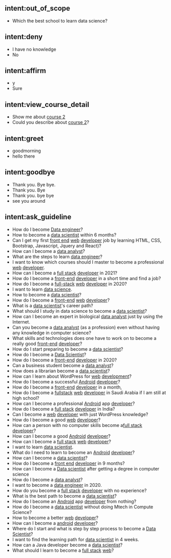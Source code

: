 ## intent:out_of_scope
- Which the best school to learn data science?

## intent:deny
- I have no knowledge
- No

## intent:affirm
- y
- Sure

## intent:view_course_detail
- Show me about [course 2](course)
- Could you describe about [course 2](course)?

## intent:greet
- goodmorning
- hello there

## intent:goodbye
- Thank you. Bye bye.
- Thank you. Bye
- Thank you. bye bye
- see you around

## intent:ask_guideline
- How do I become [Data engineer](main_career)?
- How to become a [data scientist](main_career) within 6 months?
- Can I get my first [front end](career_position) [web](platform) [developer](main_career) job by learning HTML, CSS, Bootstrap, Javascript, Jquery and React)?
- How can I become a [data analyst](main_career)?
- What are the steps to learn [data engineer](main_career)?
- I want to know which courses should I master to become a professional [web](platform) [developer](main_career).
- How can I become a [full stack](career_position) [developer](main_caraeer) in 2021?
- How do I become a [front-end](career_position) [developer](main_career) in a short time and find a job?
- How do I become a [full-stack](career_position) [web](platform) [developer](main_career) in 2020?
- I want to learn [data science](main_career).
- How to become a [data scientist](main_career)?
- How do I become a [front-end](career_position) [web](platform) [developer](main_career)?
- What is a [data scientist](main_career)'s career path?
- What should I study in data science to become a [data scientist](main_career)?
- How can I become an expert in biological [data analyst](main_career) just by using the Internet.
- Can you become a [data analyst](main_career) (as a profession) even without having any knowledge in computer science?
- What skills and technologies does one have to work on to become a really good [front-end](career_position) [developer](main_career)?
- How do I start preparing to become a [data scientist](main_career)?
- How do I become a [Data Scientist](main_career)?
- How do I become a [front-end](career_position) [developer](main_career) in 2020?
- Can a business student become a [data analyst](main_career)?
- How does a librarian become a [data scientist](main_career)?
- How can I learn about WordPress for [web](platform) [development](main_career)?
- How do I become a successful [Android](platform) [developer](main_career)?
- How do I become a [front-end](career_position) [developer](main_career) in a month,
- How do I become a [fullstack](career_position) [web](platform) [developer](main_career) in Saudi Arabia if I am still at high school?
- How can I become a professional [Android](platform) app [developer](main_career)?
- How do I become a [full stack](career_position) [developer](main_career) in India?
- Can I become a [web](platform) [developer](main_career) with just WordPress knowledge?
- How do I become a good [web](platform) [developer](main_career)?
- How can a person with no computer skills become a[full stack](career_position) [developer](main_career)?
- How can I become a good [Android](platform) [developer](main_career)?
- How can I become a [full stack](career_position) [web](platform) [developer](main_career)?
- I want to learn [data scientist](main_career).
- What do I need to learn to become an [Android](platform) [developer](main_career)?
- How can I become a [data scientist](main_career)?
- How do I become a [front end](career_position) [developer](main_career) in 9 months?
- How can I become a [Data scientist](main_career) after getting a degree in computer science
- How do I become a [data analyst](main_career)?
- I want to become a [data engineer](main_career) in 2020.
- How do you become a [full stack](career_position) [developer](main_career) with no experience?
- What is the best path to become a [data scientist](main_career)?
- How do I become an [Android](platform) app [developer](main_career) from nothing?
- How do I become a [data scientist](main_career) without doing Mtech in Compute Science?
- How to become a better [web](platform) [developer](main_career)?
- How can I become a [android](platform) [developer](main_career)?
- Where do I start and what is step by step process to become a [Data Scientist](main_career)?
- I want to find the learning path for [data scientist](main_career) in 4 weeks.
- How can a Java developer become a [data scientist](main_career)?
- What should I learn to become a [full stack](career_position) [web](main_career)?
